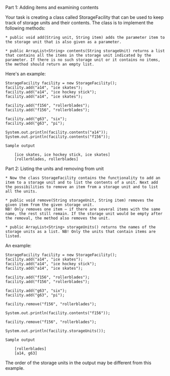 Part 1: Adding items and examining contents

Your task is creating a class called StorageFacility that can be used to keep track of storage units and their contents. The class is to implement the following methods:

    * public void add(String unit, String item) adds the parameter item to the storage unit that is also given as a parameter.

    * public ArrayList<String> contents(String storageUnit) returns a list that contains all the items in the storage unit indicated by the parameter. If there is no such storage unit or it contains no items, the method should return an empty list.

Here's an example:

    StorageFacility facility = new StorageFacility();
    facility.add("a14", "ice skates");
    facility.add("a14", "ice hockey stick");
    facility.add("a14", "ice skates");

    facility.add("f156", "rollerblades");
    facility.add("f156", "rollerblades");

    facility.add("g63", "six");
    facility.add("g63", "pi");

    System.out.println(facility.contents("a14"));
    System.out.println(facility.contents("f156"));

    Sample output

        [ice skates, ice hockey stick, ice skates]
        [rollerblades, rollerblades]

Part 2: Listing the units and removing from unit

    * Now the class StorageFacility contains the functionality to add an item to a storage unit and to list the contents of a unit. Next add the possibilities to remove an item from a storage unit and to list all the units.

    * public void remove(String storageUnit, String item) removes the given item from the given storage unit.
    NB! Only removes one item — if there are several items with the same name, the rest still remain. If the storage unit would be empty after the removal, the method also removes the unit.

    * public ArrayList<String> storageUnits() returns the names of the storage units as a list. NB! Only the units that contain items are listed.

An example:

    StorageFacility facility = new StorageFacility();
    facility.add("a14", "ice skates");
    facility.add("a14", "ice hockey stick");
    facility.add("a14", "ice skates");

    facility.add("f156", "rollerblades");
    facility.add("f156", "rollerblades");

    facility.add("g63", "six");
    facility.add("g63", "pi");

    facility.remove("f156", "rollerblades");

    System.out.println(facility.contents("f156"));

    facility.remove("f156", "rollerblades");

    System.out.println(facility.storageUnits());

    Sample output

        [rollerblades]
        [a14, g63]

The order of the storage units in the output may be different from this example.